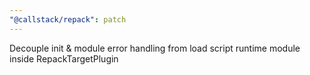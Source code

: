 ```yaml
---
"@callstack/repack": patch
---
```


Decouple init & module error handling from load script runtime module inside RepackTargetPlugin

